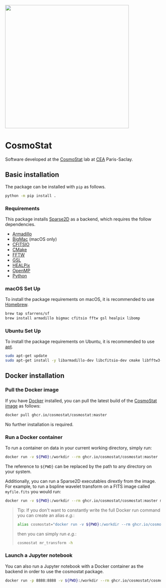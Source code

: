 <a href="http://www.cosmostat.org/" target_="blank"><img src="http://www.cosmostat.org/wp-content/uploads/2017/07/CosmoStat-Logo_WhiteBK.jpg" width="400"></a>

# CosmoStat

Software developed at the [CosmoStat](https://www.cosmostat.org/) lab at [CEA](https://www.cea.fr/english) Paris-Saclay.

## Basic installation

The package can be installed with `pip` as follows.

```bash
python -m pip install .
```

### Requirements

This package installs [Sparse2D](https://github.com/CosmoStat/Sparse2D) as a backend, which requires the follow dependencies.

- [Armadillo](https://arma.sourceforge.net/)
- [BigMac](https://github.com/sfarrens/bigmac) (macOS only)
- [CFITSIO](https://heasarc.gsfc.nasa.gov/fitsio/)
- [CMake](https://cmake.org/)
- [FFTW](https://www.fftw.org/)
- [GSL](https://www.gnu.org/software/gsl/)
- [HEALPix](https://healpix.jpl.nasa.gov/)
- [OpenMP](https://www.openmp.org/)
- [Python](https://www.python.org/)

### macOS Set Up

To install the package requirements on macOS, it is recommended to use [Homebrew](https://brew.sh/).

```bash
brew tap sfarrens/sf
brew install armadillo bigmac cfitsio fftw gsl healpix libomp
```

### Ubuntu Set Up

To install the package requirements on Ubuntu, it is recommended to use [apt](https://ubuntu.com/server/docs/package-management).

```bash
sudo apt-get update
sudo apt-get install -y libarmadillo-dev libcfitsio-dev cmake libfftw3-dev libgsl-dev libhealpix-cxx-dev pkg-config build-essential 
```

## Docker installation

### Pull the Docker image

If you have [Docker](https://www.docker.com/) installed, you can pull the latest build of the [CosmoStat image](https://github.com/cosmostat/cosmostat/pkgs/container/cosmostat) as follows:

```bash
docker pull ghcr.io/cosmostat/cosmostat:master
```

No further installation is required.

### Run a Docker container

To run a container on data in your current working directory, simply run:

```bash
docker run -v ${PWD}:/workdir --rm ghcr.io/cosmostat/cosmostat:master
```

The reference to `${PWD}` can be replaced by the path to any directory on your system.

Additionally, you can run a Sparse2D executables dirextly from the image. For example, to run a bspline wavelet transform on a FITS image called `myfile.fits` you would run:

```bash
docker run -v ${PWD}:/workdir --rm ghcr.io/cosmostat/cosmostat:master mr_transform -t 2 myfile.fits myoutput.mr
```

> Tip: If you don't want to constantly write the full Docker run command you can create an alias *e.g.*:
> ```bash
> alias cosmostat="docker run -v ${PWD}:/workdir --rm ghcr.io/cosmostat/cosmostat:master"
> ```
> then you can simply run *e.g.*:
> ```bash
> cosmostat mr_transform -h
> ```

### Launch a Jupyter notebook

You can also run a Jupyter notebook with a Docker container as the backend in order to use the cosmostat package.

```bash
docker run -p 8888:8888 -v ${PWD}:/workdir --rm ghcr.io/cosmostat/cosmostat:master notebook
```
